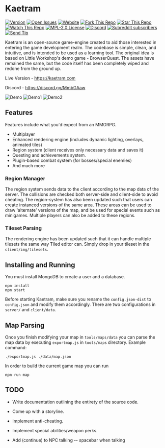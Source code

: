 # Kaetram

[![Version](https://img.shields.io/github/package-json/v/Veradictus/Kaetram-Open)](https://github.com/Veradictus/Kaetram-Open)
[![Open Issues](https://img.shields.io/github/issues/Veradictus/Kaetram-Open)](https://github.com/Veradictus/Kaetram-Open/issues)
[![Website](https://img.shields.io/website?url=https%3A%2F%2Fkaetram.com%2F)](https://kaetram.com/)
[![Fork This Repo](https://img.shields.io/github/forks/Veradictus/Kaetram-Open)](https://github.com/Veradictus/Kaetram-Open/fork)
[![Star This Repo](https://img.shields.io/github/stars/Veradictus/Kaetram-Open)](https://github.com/Veradictus/Kaetram-Open)
[![Watch This Repo](https://img.shields.io/github/watchers/Veradictus/Kaetram-Open)](https://github.com/Veradictus/Kaetram-Open)
[![MPL-2.0 License](https://img.shields.io/github/license/Veradictus/Kaetram-Open)](https://github.com/Veradictus/Kaetram-Open/blob/master/LICENSE)
[![Discord](https://img.shields.io/discord/583033499741847574)](https://discord.gg/MmbGAaw)
[![Subreddit subscribers](https://img.shields.io/reddit/subreddit-subscribers/kaetram?style=social)](https://www.reddit.com/r/kaetram/)
[![Send Tip](https://img.shields.io/static/v1?label=BAT&message=Send%20a%20Tip&style=flat&logo=brave&color=fb542b)]()

Kaetram is an open-source game-engine created to aid those interested in entering the game development realm. The codebase is simple, clean, and intuitive, and is intended to be used as a learning tool. The original idea is based on Little Workshop's demo game - BrowserQuest. The assets have remained the same, but the code itself has been completely wiped and redone from the ground up.

Live Version - <https://kaetram.com>

Discord - <https://discord.gg/MmbGAaw>

![Demo](https://i.imgur.com/cZTFqnd.png)
![Demo1](https://i.imgur.com/jS5d3oq.png)
![Demo2](https://i.imgur.com/slnzrZB.png)

## Features

Features include what you'd expect from an MMORPG.

- Multiplayer
- Enhanced rendering engine (includes dynamic lighting, overlays, animated tiles)
- Region system (client receives only necessary data and saves it)
- Questing and achievements system.
- Plugin-based combat system (for bosses/special enemies)
- And much more

### Region Manager

The region system sends data to the client according to the map data of the server. The collisions are checked both server-side and client-side to avoid cheating. The region-system has also been updated such that users can create instanced versions of the same area. These areas can be used to draw 'alternate' versions of the map, and be used for special events such as minigames. Multiple players can also be added to these regions.

### Tileset Parsing

The rendering engine has been updated such that it can handle multiple tilesets the same way Tiled editor can. Simply drop in your tileset in the `client/img/tilesets`.

## Installing and Running

You must install MongoDB to create a user and a database.

```console
npm install
npm start
```

Before starting Kaetram, make sure you rename the `config.json-dist` to `config.json` and modify them accordingly. There are two configurations in `server/` and `client/data`.

## Map Parsing

Once you finish modifying your map in `tools/maps/data` you can parse the map data by executing `exportmap.js` in `tools/maps` directory. Example command:

```console
./exportmap.js ./data/map.json
```

In order to build the current game map you can run

```console
npm run map
```

## TODO

- Write documentation outlining the entirety of the source code.
- Come up with a storyline.
- Implement anti-cheating.
- Implement special abilities/weapon perks.

- Add (continue) to NPC talking -- spacebar when talking
